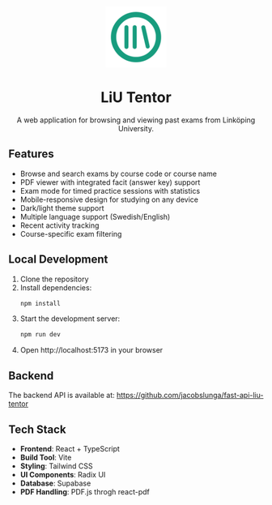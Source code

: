 <div align="center">
  <img src="public/liutentorroundedlight.svg" alt="LiU Tentor Logo" width="120" height="120">
  
  # LiU Tentor
  
  A web application for browsing and viewing past exams from Linköping University.
</div>

## Features

- Browse and search exams by course code or course name
- PDF viewer with integrated facit (answer key) support
- Exam mode for timed practice sessions with statistics
- Mobile-responsive design for studying on any device
- Dark/light theme support
- Multiple language support (Swedish/English)
- Recent activity tracking
- Course-specific exam filtering

## Local Development

1. Clone the repository
2. Install dependencies:
   ```bash
   npm install
   ```
3. Start the development server:
   ```bash
   npm run dev
   ```
4. Open http://localhost:5173 in your browser

## Backend

The backend API is available at: https://github.com/jacobslunga/fast-api-liu-tentor

## Tech Stack

- **Frontend**: React + TypeScript
- **Build Tool**: Vite
- **Styling**: Tailwind CSS
- **UI Components**: Radix UI
- **Database**: Supabase
- **PDF Handling**: PDF.js throgh react-pdf
